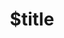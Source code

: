 ---
title: $title
second_title: Aspose.HTML for .NET API Referansı
description: $description
type: docs
weight: $weight
url: /tr/net/$ref/
---